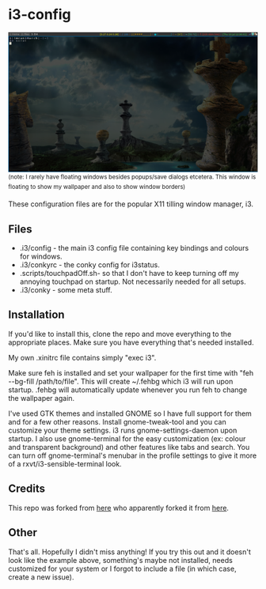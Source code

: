 i3-config
==========

![Screenshot](screenshot.png) 
<sup>(note: I rarely have floating windows besides popups/save dialogs etcetera. This window is floating to show my wallpaper and also to show window borders)</sup>

These configuration files are for the popular X11 tilling window manager, i3. 

Files
-----

* .i3/config - the main i3 config file containing key bindings and colours for windows.
* .i3/conkyrc - the conky config for i3status.
* .scripts/touchpadOff.sh- so that I don't have to keep turning off my annoying touchpad on startup. Not necessarily needed for all setups.
* .i3/conky - some meta stuff.

Installation
------------

If you'd like to install this, clone the repo and move everything to the appropriate places. Make sure you have everything that's needed installed.

My own .xinitrc file contains simply "exec i3". 

Make sure feh is installed and set your wallpaper for the first time with "feh --bg-fill /path/to/file". This will create ~/.fehbg which i3 will run upon startup. .fehbg will automatically update whenever you run feh to change the wallpaper again.

I've used GTK themes and installed GNOME so I have full support for them and for a few other reasons. Install gnome-tweak-tool and you can customize your theme settings. i3 runs gnome-settings-daemon upon startup. I also use gnome-terminal for the easy customization (ex: colour and transparent background) and other features like tabs and search. You can turn off gnome-terminal's menubar in the profile settings to give it more of a rxvt/i3-sensible-terminal look.

Credits
-------

This repo was forked from [here](https://github.com/NorthAntrim/i3-config) who apparently forked it from [here](https://github.com/ivyl/i3-config).

Other
-----

That's all. Hopefully I didn't miss anything! If you try this out and it doesn't look like the example above, something's maybe not installed, needs customized for your system or I forgot to include a file (in which case, create a new issue).

